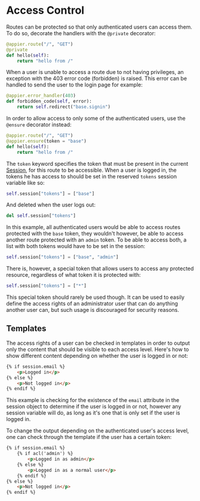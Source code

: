 # Access Control

Routes can be protected so that only authenticated users can access them.
To do so, decorate the handlers with the `@private` decorator:

```python
@appier.route("/", "GET")
@private
def hello(self):
    return "hello from /"
```

When a user is unable to access a route due to not having privileges,
an exception with the 403 error code (forbidden) is raised. This error
can be handled to send the user to the login page for example:

```python
@appier.error_handler(403)
def forbidden_code(self, error):
    return self.redirect("base.signin")
```

In order to allow access to only some of the authenticated users,
use the `@ensure` decorator instead:

```python
@appier.route("/", "GET")
@appier.ensure(token = "base")
def hello(self):
    return "hello from /"
```

The `token` keyword specifies the token that must be present in the current
[Session](sessions.md), for this route to be accessible. When a user is logged
in, the tokens he has access to should be set in the reserved `tokens` session
variable like so:

```python
self.session["tokens"] = ["base"]
```

And deleted when the user logs out:

```python
del self.session["tokens"]
```

In this example, all authenticated users would be able to access routes protected
with the `base` token, they wouldn't however, be able to access another route
protected with an `admin` token. To be able to access both, a list with both tokens
would have to be set in the session:

```python
self.session["tokens"] = ["base", "admin"]
```

There is, however, a special token that allows users to access any protected
resource, regardless of what token it is protected with:

```python
self.session["tokens"] = ["*"]
```

This special token should rarely be used though. It can be used to easily
define the access rights of an administrator user that can do anything
another user can, but such usage is discouraged for security reasons.

## Templates

The access rights of a user can be checked in templates in order to output
only the content that should be visible to each access level. Here's how to
show different content depending on whether the user is logged in or not:

```html
{% if session.email %}
    <p>Logged in</p>
{% else %}
    <p>Not logged in</p>
{% endif %}
```

This example is checking for the existence of the `email` attribute in the
session object to determine if the user is logged in or not, however any
session variable will do, as long as it's one that is only set if the user
is logged in.

To change the output depending on the authenticated user's access level,
one can check through the template if the user has a certain token:

```html
{% if session.email %}
    {% if acl('admin') %}
        <p>Logged in as admin</p>
    {% else %}
        <p>Logged in as a normal user</p>
    {% endif %}
{% else %}
    <p>Not logged in</p>
{% endif %}
```
